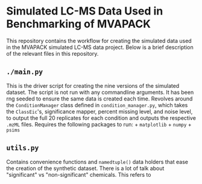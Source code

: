 # Simulated LC-MS Data Used in Benchmarking of MVAPACK 

This repository contains the workflow for creating the simulated data used 
in the MVAPACK simulated LC-MS data project. Below is a brief description of the 
relevant files in this repository.


## `./main.py`

This is the driver script for creating the nine versions of the simulated dataset. The 
script is not run with any commandline arguments. It has been rng seeded to ensure the same
data is created each time. Revolves around the `ConditionManager` class defined in 
`condition_manager.py`, which takes the `ClassEic`'s, significance mapper, percent missing level,
and noise level, to output the full 20 replicates for each condition and outputs the respective `.mzML` 
files. Requires the following packages to run:
    + `matplotlib`
    + `numpy`
    + `psims`

## `utils.py`

Contains convenience functions and `namedtuple()` data holders that ease the creation of the synthetic 
dataset. There is a lot of talk about "significant" vs "non-significant" chemicals. This refers to 

